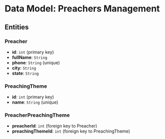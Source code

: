# Data Model: Preachers Management

## Entities

### Preacher

- **id**: `int` (primary key)
- **fullName**: `String`
- **phone**: `String` (unique)
- **city**: `String`
- **state**: `String`

### PreachingTheme

- **id**: `int` (primary key)
- **name**: `String` (unique)

### PreacherPreachingTheme

- **preacherId**: `int` (foreign key to Preacher)
- **preachingThemeId**: `int` (foreign key to PreachingTheme)
